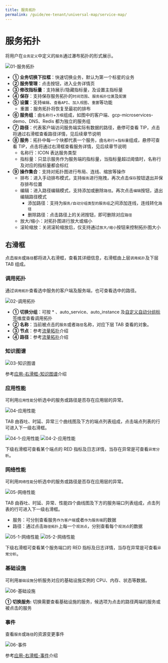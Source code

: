 ```yaml
---
title: 服务拓扑
permalink: /guide/ee-tenant/universal-map/service-map/
---
```


# 服务拓扑

将用户在`业务定义`中定义的`服务`通过瀑布拓扑的形式展示。

![01-服务拓扑](https://yunshan-guangzhou.oss-cn-beijing.aliyuncs.com/pub/pic/202405166645a9bb16811.png)

- **① 业务切换下拉框**：快速切换业务，默认为第一个标星的业务
- **② 服务管理**：点击按钮，进入业务详情页
- **③ 修改指标量**：支持展示/隐藏指标量，及设置主指标量
- **④ 保存**：支持保存服务拓扑的`时间范围`、`服务拓扑位置`及`配置`
- **⑤ 设置**：支持`编辑`、`查看API`、`加入视图`、`重置`等功能 
  - 重置：服务拓扑将恢复至最初的排布
- **⑥ 服务组**：由`名称行`+`方框`组成，如图中的客户端、gcp-microservices-demo、DNS、Redis 都为独立的服务组
- **⑦ 路径**：代表客户端访问服务端实际有数据的路径，悬停可查看 TIP，点击将通过右滑框查看路径详情，见后续章节说明
- **⑧ 服务**：拓扑中每一个块都代表一个服务，由`名称行`+`指标量`组成，悬停可查看 TIP，点击将通过右滑框查看服务详情，见后续章节说明
  - 名称行：ICON 表达服务类型
  - 指标量：只显示服务作为服务端的指标量，当指标量超过阈值时，名称行及对应的指标量都会标红
- **⑨ 操作集合**：支持对拓扑图进行布局、连线、缩放等操作
  - 排布：进入手动排布模式，支持`服务`进行拖拽，再次点击`保存`按钮退出并保存排布位置
  - 编辑：进入路径编辑模式，支持添加或删除`路径`。再次点击`编辑`按钮，退出编辑路径模式
    - 添加路径：支持为`服务/自动分组类型的服务组`之间添加连线，连线转化`路径`
    - 删除路径：点击路径上的关闭按钮，即可删除对应`路径` 
  - 放大/缩小：对拓扑图进行放大或缩小
  - 滚轮缩放：关闭滚轮缩放后，仅支持通过`放大/缩小`按钮来控制拓扑图大小

## 右滑框

点击`服务`或`路径`都将进入右滑框，查看其详细信息，右滑框由上层`调用拓扑`及下层 TAB 组成。

### 调用拓扑

通过`调用拓扑`查看选中服务的客户端及服务端，也可查看选中的路径。

![02-调用拓扑](https://yunshan-guangzhou.oss-cn-beijing.aliyuncs.com/pub/pic/202405166645a9aa20975.png)

- **① 切换分组**：可按 * 、auto_service、auto_instance 及[自定义自动分组标签](../../../features/auto-tagging/custom-tags)维度查看调用拓扑
- **② 名称**：当前被点击的`服务`或者`路径`名称，对应下层 TAB 查看的对象。
- **③ 节点**：参考[流量拓扑](../dashboard/panel/topology/)介绍
- **④ 路径**：参考[流量拓扑](../dashboard/panel/topology/)介绍

### 知识图谱

![03-知识图谱](https://yunshan-guangzhou.oss-cn-beijing.aliyuncs.com/pub/pic/202310196530f3f435c6d.png)

参考[应用-右滑框-知识图谱](../application/right-sliding-box/)介绍

### 应用性能

可利用`应用性能`分析选中的服务或路径是否存在应用层的异常。

![04-应用性能](https://yunshan-guangzhou.oss-cn-beijing.aliyuncs.com/pub/pic/202310196530f3f6ac6b5.png)

TAB 由吞吐、时延、异常三个曲线图及下方的端点列表组成，点击端点列表的行可进入下一级右滑框。

![04-1-应用性能](https://yunshan-guangzhou.oss-cn-beijing.aliyuncs.com/pub/pic/202310196530f3f764e5d.png)
![04-2-应用性能](https://yunshan-guangzhou.oss-cn-beijing.aliyuncs.com/pub/pic/202310196530f3f799476.png)

下级右滑框可查看某个端点的 RED 指标及日志详情，当存在异常是可查看`异常分析`。


### 网络性能

可利用`网络性能`分析选中的服务或路径是否存在应用层的异常。

![05-网络性能](https://yunshan-guangzhou.oss-cn-beijing.aliyuncs.com/pub/pic/202310196530f3f9625df.png)

TAB 由吞吐、时延、异常、性能四个曲线图及下方的服务端口列表组成，点击列表的行可进入下一级右滑框。
- 服务：可分别查看服务`作为客户端`或者`作为服务端`的数据
- 路径：通过点击`路径拓扑`上每一个`观测点`，分别查看每个`观测点`的数据

![05-1-网络性能](https://yunshan-guangzhou.oss-cn-beijing.aliyuncs.com/pub/pic/202310196530f3f9c515d.png)
![05-2-网络性能](https://yunshan-guangzhou.oss-cn-beijing.aliyuncs.com/pub/pic/202310196530f3fd02700.png)

下级右滑框可查看某个服务端口的 RED 指标及日志详情，当存在异常是可查看`异常分析`。

### 基础设施

可利用`基础设施`分析服务对应的基础设施实例的 CPU、内存、状态等数据。

![06-基础设施](https://yunshan-guangzhou.oss-cn-beijing.aliyuncs.com/pub/pic/202405166645a9ae67608.png)

**① 切换服务:** 切换需要查看基础设施的服务，候选项为点击的路径两端的服务或被点击的服务

### 事件

查看`服务`或`路径`的资源变更事件

![06-事件](https://yunshan-guangzhou.oss-cn-beijing.aliyuncs.com/pub/pic/202310196530f3fcdb8b4.png)

参考[应用-右滑框-事件](../application/right-sliding-box/)介绍
